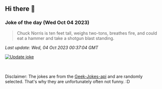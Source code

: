 ## Hi there 👋

### Joke of the day (Wed Oct 04 2023)
<!-- joke -->
>Chuck Norris is ten feet tall, weighs two-tons, breathes fire, and could eat a hammer and take a shotgun blast standing.
<!-- /joke -->

*Last update: Wed, 04 Oct 2023 00:37:04 GMT*

[![Update joke](https://github.com/nclskfm/nclskfm/actions/workflows/joke.yml/badge.svg)](https://github.com/nclskfm/nclskfm/actions/workflows/joke.yml)

<br><br>
Disclaimer: The jokes are from the [Geek-Jokes-api](https://github.com/sameerkumar18/geek-joke-api) and are randomly selected. That's why they are unfortunately often not funny. :D
